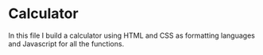 # Calculator
In this file I build a calculator using HTML and CSS as formatting languages and Javascript for all the functions.
